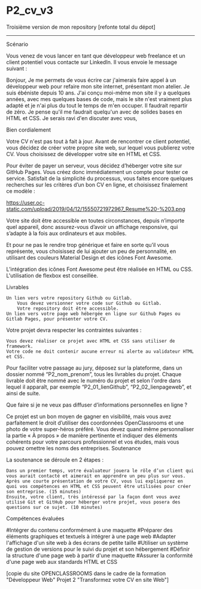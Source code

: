# P2_cv_v3
Troisième version de mon repository
[refonte total du dépot]
***********************************************************************************************************************************************************
Scénario

Vous venez de vous lancer en tant que développeur web freelance et un client potentiel vous contacte sur LinkedIn. Il vous envoie le message suivant :

Bonjour,
Je me permets de vous écrire car j'aimerais faire appel à un développeur web pour refaire mon site internet, présentant mon atelier. Je suis ébéniste depuis 10 ans. J'ai conçu moi-même mon site il y a quelques années, avec mes quelques bases de code, mais le site n'est vraiment plus adapté et je n'ai plus du tout le temps de m'en occuper. Il faudrait repartir de zéro. Je pense qu'il me faudrait quelqu'un avec de solides bases en HTML et CSS. Je serais ravi d'en discuter avec vous,

Bien cordialement

 

Votre CV n'est pas tout à fait à jour. Avant de rencontrer ce client potentiel, vous décidez de créer votre propre site web, sur lequel vous publierez votre CV. Vous choisissez de développer votre site en HTML et CSS. 

Pour éviter de payer un serveur, vous décidez d’héberger votre site sur GitHub Pages. Vous créez donc immédiatement un compte pour tester ce service. Satisfait de la simplicité du processus, vous faites encore quelques recherches sur les critères d’un bon CV en ligne, et choisissez finalement ce modèle : 

 
https://user.oc-static.com/upload/2019/04/12/15550721972967_Resume%20-%203.png


Votre site doit être accessible en toutes circonstances, depuis n’importe quel appareil, donc assurez-vous d’avoir un affichage responsive, qui s’adapte à la fois aux ordinateurs et aux mobiles. 

Et pour ne pas le rendre trop générique et faire en sorte qu’il vous représente, vous choisissez de lui ajouter un peu de personnalité, en utilisant des couleurs Material Design et des icônes Font Awesome.

L’intégration des icônes Font Awesome peut être réalisée en HTML ou CSS. 
L'utilisation de flexbox est conseillée.

Livrables

    Un lien vers votre repository Github ou Gitlab. 
        Vous devez versionner votre code sur Github ou Gitlab.
        Votre repository doit être accessible.
    Un lien vers votre page web hébergée en ligne sur Github Pages ou Gitlab Pages, pour présenter votre CV. 

Votre projet devra respecter les contraintes suivantes : 

    Vous devez réaliser ce projet avec HTML et CSS sans utiliser de framework.
    Votre code ne doit contenir aucune erreur ni alerte au validateur HTML et CSS.

Pour faciliter votre passage au jury, déposez sur la plateforme, dans un dossier nommé “P2_nom_prenom”, tous les livrables du projet. Chaque livrable doit être nommé avec le numéro du projet et selon l'ordre dans lequel il apparaît, par exemple “P2_01_lienGithub”, “P2_02_lienpageweb”, et ainsi de suite.

Que faire si je ne veux pas diffuser d’informations personnelles en ligne ? 

Ce projet est un bon moyen de gagner en visibilité, mais vous avez parfaitement le droit d’utiliser des coordonnées OpenClassrooms et une photo de votre super-héros préféré. Vous devez quand même personnaliser la partie « À propos » de manière pertinente et indiquer des éléments cohérents pour votre parcours professionnel et vos études, mais vous pouvez omettre les noms des entreprises.
Soutenance

La soutenance se déroule en 2 étapes :

    Dans un premier temps, votre évaluateur jouera le rôle d’un client qui vous aurait contacté et aimerait en apprendre un peu plus sur vous. Après une courte présentation de votre CV, vous lui expliquerez en quoi vos compétences en HTML et CSS peuvent être utilisées pour créer son entreprise. (15 minutes)
    Ensuite, votre client, très intéressé par la façon dont vous avez utilisé Git et GitHub pour héberger votre projet, vous posera des questions sur ce sujet. (10 minutes)

Compétences évaluées

#Intégrer du contenu conformément à une maquette
#Préparer des éléments graphiques et textuels à intégrer à une page web
#Adapter l'affichage d'un site web à des écrans de petite taille
#Utiliser un système de gestion de versions pour le suivi du projet et son hébergement
#Définir la structure d'une page web à partir d'une maquette
#Assurer la conformité d'une page web aux standards HTML et CSS

[copie du site  OPENCLASSROOMS dans le cadre de la  formation "Développeur Web" Projet 2 "Transformez votre CV en site Web"]

